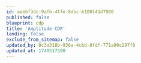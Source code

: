 ```yaml
---
id: aeebf3dc-9afb-4ffe-8dbc-b100f41d7980
published: false
blueprint: cdp
title: 'Amplitude CDP'
landing: false
exclude_from_sitemap: false
updated_by: 0c3a318b-936a-4cbd-8fdf-771a90c297f0
updated_at: 1740517590
---
```

